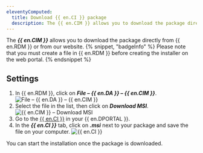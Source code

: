 ```yaml
---
eleventyComputed:
  title: Download {{ en.CI }} package
  description: The {{ en.CIM }} allows you to download the package directly from {{ en.RDM }} or from our website.
---
```

The ***{{ en.CIM }}*** allows you to download the package directly from {{ en.RDM }} or from our website.
{% snippet, "badgeInfo" %}
Please note that you must create a file in {{ en.RDM }} before creating the installer on the web portal.
{% endsnippet %}

## Settings

1. In {{ en.RDM }}, click on ***File – {{ en.DA }} – {{ en.CIM }}***.
![File – {{ en.DA }} – {{ en.CIM }}](https://cdnweb.devolutions.net/docs/docs_en_cloud_Cloud6003.png)
1. Select the file in the list, then click on ***Download MSI***.
![{{ en.CIM }} – Download MSI](https://cdnweb.devolutions.net/docs/docs_en_cloud_Cloud6004.png)
1. Go to the [{{ en.CI }}](https://portal.devolutions.com/rdm-online-services/custom-installer) in your {{ en.DPORTAL }}.
1. In the ***{{ en.CI }}*** tab, click on ***.msi*** next to your package and save the file on your computer.
![{{ en.CI }}](https://cdnweb.devolutions.net/docs/docs_en_rdm_windows_RDMWin6201.png)

You can start the installation once the package is downloaded.
